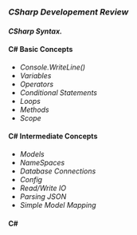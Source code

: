 ### *CSharp Developement Review*

#### *CSharp Syntax.*<br>

#### C# Basic Concepts
* *Console.WriteLine()*
* *Variables*
* *Operators*
* *Conditional Statements*
* *Loops*
* *Methods*
* *Scope*

#### C# Intermediate Concepts

* *Models*
* *NameSpaces*
* *Database Connections*
* *Config*
* *Read/Write IO*
* *Parsing JSON*
* *Simple Model Mapping*

#### C# 
